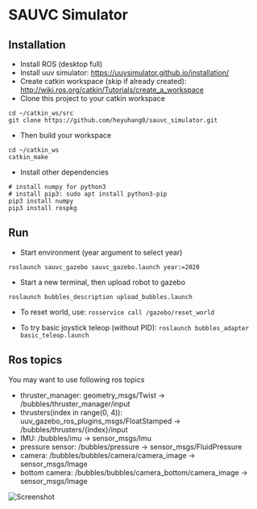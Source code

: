 # SAUVC Simulator

## Installation

* Install ROS (desktop full)
* Install uuv simulator: https://uuvsimulator.github.io/installation/
* Create catkin workspace (skip if already created): http://wiki.ros.org/catkin/Tutorials/create_a_workspace
* Clone this project to your catkin workspace
```
cd ~/catkin_ws/src
git clone https://github.com/heyuhang0/sauvc_simulator.git
```

* Then build your workspace
```
cd ~/catkin_ws
catkin_make
```

* Install other dependencies
```
# install numpy for python3
# install pip3: sudo apt install python3-pip
pip3 install numpy
pip3 install rospkg
```

## Run

* Start environment (year argument to select year)
```
roslaunch sauvc_gazebo sauvc_gazebo.launch year:=2020
```

* Start a new terminal, then upload robot to gazebo
```
roslaunch bubbles_description upload_bubbles.launch
```

* To reset world, use: `rosservice call /gazebo/reset_world`

* To try basic joystick teleop (without PID): `roslaunch bubbles_adapter basic_teleop.launch`

## Ros topics

You may want to use following ros topics

* thruster_manager: geometry_msgs/Twist -> /bubbles/thruster_manager/input
* thrusters(index in range(0, 4)): uuv_gazebo_ros_plugins_msgs/FloatStamped -> /bubbles/thrusters/{index}/input
* IMU: /bubbles/imu -> sensor_msgs/Imu
* pressure sensor: /bubbles/pressure -> sensor_msgs/FluidPressure
* camera: /bubbles/bubbles/camera/camera_image -> sensor_msgs/Image
* bottom camera: /bubbles/bubbles/camera_bottom/camera_image -> sensor_msgs/Image

![Screenshot](https://user-images.githubusercontent.com/10456378/69312063-e2d58e80-0c68-11ea-8e10-3f172c2f5799.png)

